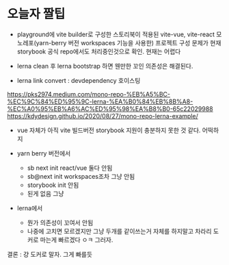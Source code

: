 # 오늘자 짤팁
- playground에 vite builder로 구성한 스토리북이 적용된 vite-vue, vite-react 모노레포(yarn-berry 버전 workspaces 기능을 사용한) 프로젝트 구성 문제가 현재 storybook 공식 repo에서도 처리중인것으로 확인. 현재는 어렵다

- lerna clean 후 lerna bootstrap 하면 웬만한 꼬인 의존성은 해결된다.

- lerna link convert : devdependency 호이스팅

https://pks2974.medium.com/mono-repo-%EB%A5%BC-%EC%9C%84%ED%95%9C-lerna-%EA%B0%84%EB%8B%A8-%EC%A0%95%EB%A6%AC%ED%95%98%EA%B8%B0-65c22029988
https://kdydesign.github.io/2020/08/27/mono-repo-lerna-example/

- vue 자체가 아직 vite 빌드버전 storybook 지원이 충분하지 못한 것 같다. 어떡하지

- yarn berry 버전에서
	- sb next init react/vue 둘다 안됨
	- sb@next init workspaces조차 그냥 안됨
	- storybook init 안됨
	- 된게 없음 그냥

- lerna에서
	- 뭔가 의존성이 꼬여서 안됨
	- 나중에 고치면 모르겠지만 그냥 두개를 같이쓰는거 자체를 하지말고 차라리 도커로 마는게 빠르겠다 ㅇㅋ 그러자.

결론 : 걍 도커로 말자. 그게 빠를듯